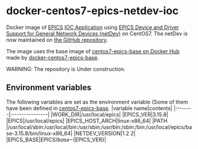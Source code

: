 # docker-centos7-epics-netdev-ioc
Docker image of [EPICS](https://epics.anl.gov/) [IOC Application](https://epics.anl.gov/EpicsDocumentation/AppDevManuals/iocAppBuildSRcontrol.html) using [EPICS Device and Driver Support for General Network Devices (netDev)](https://www-linac.kek.jp/cont/epics/netdev/) on CentOS7.
The netDev is now maintained on [the GitHub repository](https://github.com/shuei/netDev).

The image uses the base image of [centos7-epics-base on Docker Hub](https://hub.docker.com/r/junpeihep/centos7-epics-base) made by [docker-centos7-epics-base](https://github.com/junpeihep/docker-centos7-epics-base).

<!--
The image is also available as [centos7-epics-base on Docker Hub](https://hub.docker.com/r/junpeihep/centos7-epics-base).
So you can pull the image as follows:
```bash
docker pull junpeihep/centos7-epics-base
```
Or use as a base image in your Dockerfile:
```Dockerfile
FROM junpeihep/centos7-epics-base:latest
```
-->
WARNING: The repository is Under construction.

## Environment variables
The following variables are set as the environment variable (Some of them have been defined in [centos7-epics-base](https://hub.docker.com/r/junpeihep/centos7-epics-base). 
|variable name|contents|
|:-------|:---------------|
|WORK_DIR|/usr/local/epics|
|EPICS_VER|3.15.8|
|EPICS|/usr/local/epics|
|EPICS_HOST_ARCH|linux-x86_64|
|PATH	|/usr/local/sbin:/usr/local/bin:/usr/sbin:/usr/bin:/sbin:/bin:/usr/local/epics/base-3.15.8/bin/linux-x86_64|
|NETDEV_VERSION|1.2.2|
|EPICS_BASE|${EPICS}/base-${EPICS_VER}|
